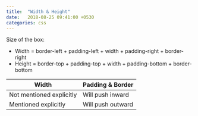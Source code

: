 ```yaml
---
title:  "Width & Height"
date:   2018-08-25 09:41:00 +0530
categories: css
---
```


Size of the box:
- Width = border-left + padding-left + width + padding-right + border-right
- Height = border-top + padding-top + width + padding-bottom + border-bottom

| Width | Padding & Border |
|---|---|
| Not mentioned explicitly | Will push inward |
| Mentioned explicitly | Will push outward |
